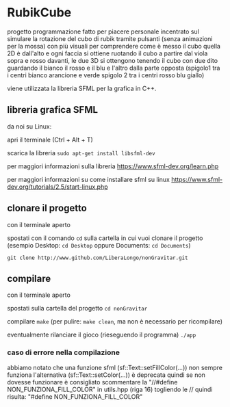 # RubikCube
progetto programmazione fatto per piacere personale
incentrato sul simulare la rotazione del cubo di rubik tramite pulsanti
(senza animazioni per la mossa) con più visuali per comprendere come è messo il cubo
quella 2D è dall'alto e ogni faccia si ottiene ruotando il cubo a partire dal viola
sopra e rosso davanti, le due 3D si ottengono tenendo il cubo con due dito guardando il bianco il rosso e il blu e l'altro dalla parte opposta
(spigolo1 tra i centri bianco arancione e verde
spigolo 2 tra i centri rosso blu giallo)

viene utilizzata la libreria SFML per la grafica in C++.

## libreria grafica SFML

da noi su Linux:

apri il terminale
(Ctrl + Alt + T)

scarica la libreria
`sudo apt-get install libsfml-dev`

per maggiori informazioni sulla libreria
<https://www.sfml-dev.org/learn.php>

per maggiori informazioni su come installare sfml su linux
<https://www.sfml-dev.org/tutorials/2.5/start-linux.php>

## clonare il progetto

con il terminale aperto

spostati con il comando `cd` sulla cartella in cui vuoi clonare il progetto
(esempio Desktop: `cd Desktop` oppure Documents: `cd Documents`)

`git clone http://www.github.com/LiberaLongo/nonGravitar.git`

## compilare

con il terminale aperto

spostati sulla cartella del progetto
`cd nonGravitar`

compilare
`make`
(per pulire: `make clean`, ma non è necessario per ricompilare)

eventualmente rilanciare il gioco (rieseguendo il programma)
`./app`

### caso di errore nella compilazione

abbiamo notato che una funzione sfml
(sf::Text::setFillColor(...)) non sempre funziona
l'alternativa (sf::Text::setColor(...)) è deprecata
quindi se non dovesse funzionare è consigliato
scommentare la 
"//#define NON_FUNZIONA_FILL_COLOR"
in utils.hpp (riga 16)
togliendo le //
quindi risulta:
"#define NON_FUNZIONA_FILL_COLOR"